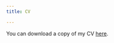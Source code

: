 ```yaml
---
title: CV

---
```


You can download a copy of my CV [here](https://www.dropbox.com/s/4q7fgd5msdu2ewp/Cepuran%202020-10%20CV.pdf?dl=0).